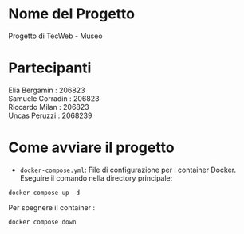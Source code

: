 # Nome del Progetto
Progetto di TecWeb - Museo 

# Partecipanti

Elia Bergamin : 206823<br>
Samuele Corradin : 206823<br>
Riccardo Milan : 206823<br>
Uncas Peruzzi : 2068239<br>


# Come avviare il progetto
- `docker-compose.yml`: File di configurazione per i container Docker.
Eseguire il comando nella directory principale: 
```
docker compose up -d
```

Per spegnere il container :

```
docker compose down
```